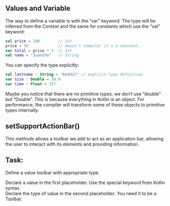 Values and Variable
-------------------

The way to define a variable is with the “var” keyword. The type will be inferred from the Context and the same for constants which use the “val” keyword:


```kotlin
val price = 100        // Int
price = 30             // doesn't compile! it's a constant
var total = price * 3  // Int
val name = "Juancho"   // String
```      
You can specify the type explicitly:


```kotlin
val lastname : String = "Keddit" // explicit type definition
var size : Double = 30.0
var time : Float = 15f
```      
Maybe you notice that there are no primitive types, we don’t use “double” but “Double”. This is because everything in Kotlin is an object. For performance, the compiler will transform some of these objects to primitive types internally.

setSupportActionBar()
---------------------

This methods allows a toolbar we add to act as an application bar, allowing the user to interact with its elements and providing information.

Task:
-----

Define a value toolbar with appropriate type.

  
  
<div class='hint'>Declare a value in the first placeholder. Use the special keyword from Kotlin syntax.</div>
<div class='hint'>Declare the type of value in the second placeholder. You need it to be a Toolbar.</div>
